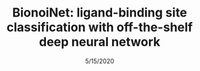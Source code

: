 ---
title: "BionoiNet: ligand-binding site classification with off-the-shelf deep neural network"
collection: publications
date: 5/15/2020
venue: 'Bioinformatics'
paperurl: 'https://watermark.silverchair.com/bioinformatics_36_10_3077.pdf?token=AQECAHi208BE49Ooan9kkhW_Ercy7Dm3ZL_9Cf3qfKAc485ysgAAA6AwggOcBgkqhkiG9w0BBwagggONMIIDiQIBADCCA4IGCSqGSIb3DQEHATAeBglghkgBZQMEAS4wEQQM3mU77HlP3TDXiZ--AgEQgIIDU6SpQzDCPuBtfFmFYUCPj5sgKgYuLrdmt2Wp2kgZTVSmqhJKqKdL-Oh8eXpkjJcZd8uhyPIqhqtS1LgR0x03nnq8Az0bdtZcUtiDuo75mmvuti9cYrhdrFmccnd8KRCcKNarjIjiStTc_VFNXe1ZI4FinBf1VV-PD686iB7o21elCIFE2mpis44RMUwCw_uiQSRHr3m9wLcQjFu151sifDyEZrRYSerhBxuxz-nxFku6cPIR4EoYwAdbitg3Q32MN7_EOLGYGicUXWeBhKRC0svdX0uFTMEkkj0lUNV8uJNsPOaud68aBPU1daY_ARrDNkn9IkoQiudcQVOaT_nH0wIva817gquKQMzbMcf4WRPZqX_1tFX26Z2irY5OUhzaqXgFACnTFJHBccT1KZuz2VabW8ynAaDrOKzxwBg-KH0g07NxYiDaRJ-6cEQvooQMmIgXxb72Mdn1MB7Suk6N_sXOj8mTZvD3-OIjAriCss7SPMIyRN-OUCy5AHfxYFR_jr7a_NvXfzHtK5pdLQ0TwBB-bwxg0GgCalqineNOWhHDuxVLEmSRRAFQ8DSCkilSh2mxJE5xbY9a0UntKMfAiV0_BJpgWC9On-GfqfmkcHF11BukUnlBNnjEETScir4HB6VuiMV8j25pCXrVMqShwl19g8hO2iU5VFPEwNF4axapAf4mzUcCVKOoDHJxpg6D8CYro5mgH4QQjCcdVnU0htOVoCqPI-nHNqyKYV1RTDArQh1TxgZNQv7jz7zE3cdgg4mLZ4cQqSEUPWK5-Zo0qIMZd0jpkUF0jXRm89gE1r0jTzqpb7Uc0JWL6bO-5R0jxZNM4-ugw3glPUxoo03LHPqYqRhfTGwFXVH1DKfGJztME6NFuqgTNOaoakEg0MQ7EIetBRvhLrCpipGZ4UOrqXMulsEN1E1FojmhjqYPhFxK1p1GYVzpHL1CvsQNWwGpvyLc9VezumDX2D79kDSATMiBgUGX_EptkSmbleQixab1ZWpAwEOMEvyG_8f_mKTi3X7SnmvogDbXPzembOdYHNz7r0LGgGVdBvg4QOVS9tKvE3L5O3q-Xh3W9-IGg8t4dTM7nLRHmo8nVImE952ig-Qv0uJoP4DJQk_ctuxonHotrsXI'
authors: 'Wentao Shi, Jeffrey M Lemoine, Abd-El-Monsif A Shawky, Manali Singha, Limeng Pu, <u>Shuangyan Yang</u>, J Ramanujam, Michal Brylinski'
---